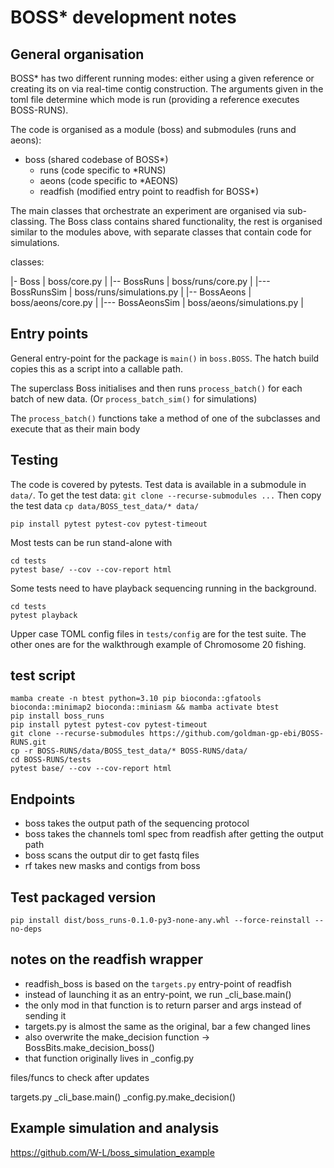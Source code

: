 # BOSS* development notes

## General organisation


BOSS* has two different running modes: either using a given reference or creating its on via real-time contig construction.
The arguments given in the toml file determine which mode is run (providing a reference executes BOSS-RUNS).

The code is organised as a module (boss) and submodules (runs and aeons):

- boss (shared codebase of BOSS*)
  - runs (code specific to *RUNS)
  - aeons (code specific to *AEONS)
  - readfish (modified entry point to readfish for BOSS*)


The main classes that orchestrate an experiment are organised via sub-classing.
The Boss class contains shared functionality, the rest is organised similar to the modules above, 
with separate classes that contain code for simulations.


classes:

|- Boss               |   boss/core.py              |
|-- BossRuns          |   boss/runs/core.py         |
|--- BossRunsSim      |   boss/runs/simulations.py  |
|-- BossAeons         |   boss/aeons/core.py        |
|--- BossAeonsSim     |   boss/aeons/simulations.py |


## Entry points


General entry-point for the package is `main()` in `boss.BOSS`. The hatch build copies this as a script into a callable path.

The superclass Boss initialises and then runs `process_batch()` for each batch of new data. (Or `process_batch_sim()` for simulations)

The `process_batch()` functions take a method of one of the subclasses and execute that as their main body





## Testing

The code is covered by pytests. Test data is available in a submodule in `data/`. 
To get the test data: `git clone --recurse-submodules ...` 
Then copy the test data `cp data/BOSS_test_data/* data/`


```shell
pip install pytest pytest-cov pytest-timeout
```

Most tests can be run stand-alone with

```shell
cd tests
pytest base/ --cov --cov-report html 
```

Some tests need to have playback sequencing running in the background.

```shell
cd tests
pytest playback 
```

Upper case TOML config files in `tests/config` are for the test suite. 
The other ones are for the walkthrough example of Chromosome 20 fishing.


## test script 

```
mamba create -n btest python=3.10 pip bioconda::gfatools bioconda::minimap2 bioconda::miniasm && mamba activate btest   
pip install boss_runs
pip install pytest pytest-cov pytest-timeout
git clone --recurse-submodules https://github.com/goldman-gp-ebi/BOSS-RUNS.git
cp -r BOSS-RUNS/data/BOSS_test_data/* BOSS-RUNS/data/
cd BOSS-RUNS/tests
pytest base/ --cov --cov-report html
```

## Endpoints

- boss takes the output path of the sequencing protocol 
- boss takes the channels toml spec from readfish after getting the output path
- boss scans the output dir to get fastq files
- rf takes new masks and contigs from boss


## Test packaged version

`pip install dist/boss_runs-0.1.0-py3-none-any.whl --force-reinstall --no-deps`


## notes on the readfish wrapper 

- readfish_boss is based on the `targets.py` entry-point of readfish
- instead of launching it as an entry-point, we run _cli_base.main()
- the only mod in that function is to return parser and args instead of sending it
- targets.py is almost the same as the original, bar a few changed lines
- also overwrite the make_decision function -> BossBits.make_decision_boss()
- that function originally lives in _config.py

files/funcs to check after updates

targets.py
_cli_base.main()
_config.py.make_decision()

    

## Example simulation and analysis

https://github.com/W-L/boss_simulation_example

